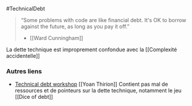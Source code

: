 #TechnicalDebt 

> “Some problems with code are like financial debt. It's OK to borrow against the future, as long as you pay it off.”
> 
>  - [[Ward Cunningham]]

La dette technique est improprement confondue avec la [[Complexité accidentelle]]

### Autres liens
- [Technical debt workshop](https://yoan-thirion.gitbook.io/knowledge-base/software-craftsmanship/technical-debt-workshop) [[Yoan Thirion]]
  Contient pas mal de ressources et de pointeurs sur la dette technique, notamment le jeu [[Dice of debt]]